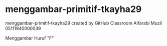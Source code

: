 # menggambar-primitif-tkayha29
menggambar-primitif-tkayha29 created by GitHub Classroom
Alfarabi Muzli 05111940000039

Menggambar Huruf "F"
